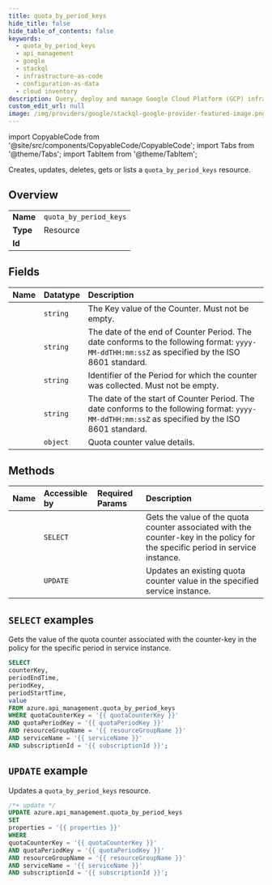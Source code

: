 ```yaml
---
title: quota_by_period_keys
hide_title: false
hide_table_of_contents: false
keywords:
  - quota_by_period_keys
  - api_management
  - google
  - stackql
  - infrastructure-as-code
  - configuration-as-data
  - cloud inventory
description: Query, deploy and manage Google Cloud Platform (GCP) infrastructure and resources using SQL
custom_edit_url: null
image: /img/providers/google/stackql-google-provider-featured-image.png
---
```


import CopyableCode from '@site/src/components/CopyableCode/CopyableCode';
import Tabs from '@theme/Tabs';
import TabItem from '@theme/TabItem';

Creates, updates, deletes, gets or lists a <code>quota_by_period_keys</code> resource.

## Overview
<table><tbody>
<tr><td><b>Name</b></td><td><code>quota_by_period_keys</code></td></tr>
<tr><td><b>Type</b></td><td>Resource</td></tr>
<tr><td><b>Id</b></td><td><CopyableCode code="azure.api_management.quota_by_period_keys" /></td></tr>
</tbody></table>

## Fields
| Name | Datatype | Description |
|:-----|:---------|:------------|
| <CopyableCode code="counterKey" /> | `string` | The Key value of the Counter. Must not be empty. |
| <CopyableCode code="periodEndTime" /> | `string` | The date of the end of Counter Period. The date conforms to the following format: `yyyy-MM-ddTHH:mm:ssZ` as specified by the ISO 8601 standard. |
| <CopyableCode code="periodKey" /> | `string` | Identifier of the Period for which the counter was collected. Must not be empty. |
| <CopyableCode code="periodStartTime" /> | `string` | The date of the start of Counter Period. The date conforms to the following format: `yyyy-MM-ddTHH:mm:ssZ` as specified by the ISO 8601 standard. |
| <CopyableCode code="value" /> | `object` | Quota counter value details. |

## Methods
| Name | Accessible by | Required Params | Description |
|:-----|:--------------|:----------------|:------------|
| <CopyableCode code="get" /> | `SELECT` | <CopyableCode code="quotaCounterKey, quotaPeriodKey, resourceGroupName, serviceName, subscriptionId" /> | Gets the value of the quota counter associated with the counter-key in the policy for the specific period in service instance. |
| <CopyableCode code="update" /> | `UPDATE` | <CopyableCode code="quotaCounterKey, quotaPeriodKey, resourceGroupName, serviceName, subscriptionId" /> | Updates an existing quota counter value in the specified service instance. |

## `SELECT` examples

Gets the value of the quota counter associated with the counter-key in the policy for the specific period in service instance.


```sql
SELECT
counterKey,
periodEndTime,
periodKey,
periodStartTime,
value
FROM azure.api_management.quota_by_period_keys
WHERE quotaCounterKey = '{{ quotaCounterKey }}'
AND quotaPeriodKey = '{{ quotaPeriodKey }}'
AND resourceGroupName = '{{ resourceGroupName }}'
AND serviceName = '{{ serviceName }}'
AND subscriptionId = '{{ subscriptionId }}';
```
## `UPDATE` example

Updates a <code>quota_by_period_keys</code> resource.

```sql
/*+ update */
UPDATE azure.api_management.quota_by_period_keys
SET 
properties = '{{ properties }}'
WHERE 
quotaCounterKey = '{{ quotaCounterKey }}'
AND quotaPeriodKey = '{{ quotaPeriodKey }}'
AND resourceGroupName = '{{ resourceGroupName }}'
AND serviceName = '{{ serviceName }}'
AND subscriptionId = '{{ subscriptionId }}';
```
